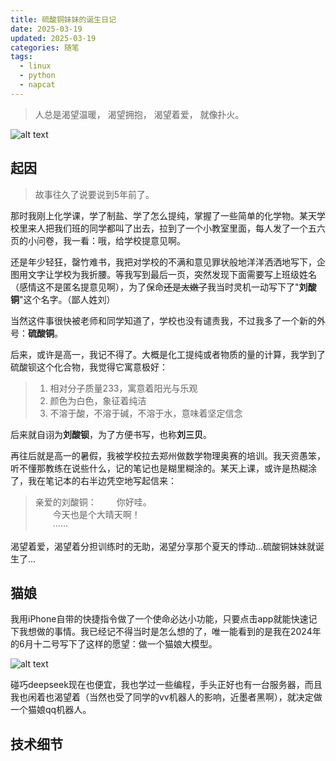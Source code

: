 ```yaml
---
title: 硫酸铜妹妹的诞生日记
date: 2025-03-19
updated: 2025-03-19
categories: 随笔
tags:
  - linux
  - python
  - napcat
---
```


> 人总是渴望温暖，
渴望拥抱，
渴望着爱，
就像扑火。

![alt text](https://acidbarium.github.io/img/acidcopper1.png)


<!-- more -->

## 起因

> 故事往久了说要说到5年前了。

那时我刚上化学课，学了制盐、学了怎么提纯，掌握了一些简单的化学物。某天学校里来人把我们班的同学都叫了出去，拉到了一个小教室里面，每人发了一个五六页的小问卷，我一看：哦，给学校提意见啊。

还是年少轻狂，罄竹难书，我把对学校的不满和意见罪状般地洋洋洒洒地写下，企图用文字让学校为我折腰。等我写到最后一页，突然发现下面需要写上班级姓名（感情这不是匿名提意见啊），为了保命~~还是太嫩了~~我当时灵机一动写下了"**刘酸铜**"这个名字。（鄙人姓刘）

当然这件事很快被老师和同学知道了，学校也没有谴责我，不过我多了一个新的外号：**硫酸铜**。

后来，或许是高一，我记不得了。大概是化工提纯或者物质的量的计算，我学到了硫酸钡这个化合物，我觉得它寓意极好：

> 1. 相对分子质量233，寓意着阳光与乐观
> 2. 颜色为白色，象征着纯洁
> 3. 不溶于酸，不溶于碱，不溶于水，意味着坚定信念 

后来就自诩为**刘酸钡**，为了方便书写，也称**刘三贝**。

再往后就是高一的暑假，我被学校拉去郑州做数学物理奥赛的培训。我天资愚笨，听不懂那教练在说些什么，记的笔记也是糊里糊涂的。某天上课，或许是热糊涂了，我在笔记本的右半边凭空地写起信来：

> 亲爱的刘酸铜：
>&ensp;&ensp;&ensp;&ensp;你好哇。<br> &ensp;&ensp;&ensp;&ensp;今天也是个大晴天啊！<br> &ensp;&ensp;&ensp;&ensp;······

渴望着爱，渴望着分担训练时的无助，渴望分享那个夏天的悸动...硫酸铜妹妹就诞生了...


## 猫娘

我用iPhone自带的快捷指令做了一个使命必达小功能，只要点击app就能快速记下我想做的事情。我已经记不得当时是怎么想的了，唯一能看到的是我在2024年的6月十二号写下了这样的愿望：做一个猫娘大模型。

![alt text](https://acidbarium.github.io/img/acidcopper2.png)

碰巧deepseek现在也便宜，我也学过一些编程，手头正好也有一台服务器，而且我也闲着也渴望着（当然也受了同学的vv机器人的影响，近墨者黑啊），就决定做一个猫娘qq机器人。

## 技术细节